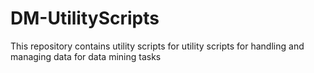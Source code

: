 # DM-UtilityScripts
This repository contains utility scripts for utility scripts for handling and managing data for data mining tasks

